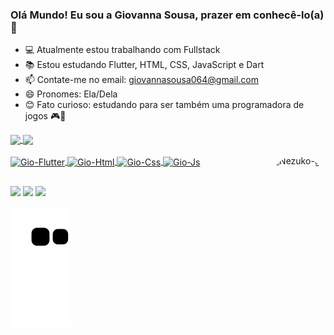 ### Olá Mundo! Eu sou a Giovanna Sousa, prazer em conhecê-lo(a) 👋                 

- 💻 Atualmente estou trabalhando com Fullstack
- 📚 Estou estudando Flutter, HTML, CSS, JavaScript e Dart
- 📫 Contate-me no email: giovannasousa064@gmail.com
- 😄 Pronomes: Ela/Dela
- 😊 Fato curioso: estudando para ser também uma programadora de jogos 🎮🖤

<div style="display: inline_block">
  <a href="https://github.com/giovannasousa01">
  <img align="center" height="180em" src="https://github-readme-stats.vercel.app/api?username=giovannasousa01&show_icons=true&theme=material-palenight&include_all_commits=true&count_private=true"/>
  <img align="center" height="180em" src="https://github-readme-stats.vercel.app/api/top-langs/?username=giovannasousa01&layout=compact&langs_count=7&theme=material-palenight"/>
</div>

<div style="display: inline_block"><br>
  <img align="center" alt="Gio-Flutter" height="40" width="40" src="https://cdn.jsdelivr.net/gh/devicons/devicon/icons/flutter/flutter-original.svg">
  <img align="center" alt="Gio-Html" height="40" width="40" src="https://cdn.jsdelivr.net/gh/devicons/devicon/icons/html5/html5-plain-wordmark.svg">
  <img align="center" alt="Gio-Css" height="40" width="40" src="https://cdn.jsdelivr.net/gh/devicons/devicon/icons/css3/css3-plain-wordmark.svg">
  <img align="center" alt="Gio-Js" height="40" width="40" src="https://cdn.jsdelivr.net/gh/devicons/devicon/icons/javascript/javascript-plain.svg">
  
  <img align="right" alt="Nezuko-gif" height="150" style="border-radius:50px;" src="https://i.pinimg.com/564x/aa/ce/b5/aaceb5929dd7eccb33b35210d89cb803.jpg">
</div>

##

<div> 
  <a href="https://www.instagram.com/gi.ponto.bleh/" target="_blank"><img src="https://img.shields.io/badge/-Instagram-%23E4405F?style=for-the-badge&logo=instagram&logoColor=white" target="_blank"></a>
  <a href = "mailto:giovannasousa064@gmail.com"><img src="https://img.shields.io/badge/-Gmail-%23333?style=for-the-badge&logo=gmail&logoColor=white" target="_blank"></a>
  <a href="https://www.linkedin.com/in/giovanna-sousa-31423823b/" target="_blank"><img src="https://img.shields.io/badge/-LinkedIn-%230077B5?style=for-the-badge&logo=linkedin&logoColor=white" target="_blank"></a> 
 
  ![Snake animation](https://github.com/rafaballerini/rafaballerini/blob/output/github-contribution-grid-snake.svg)
 
</div>
